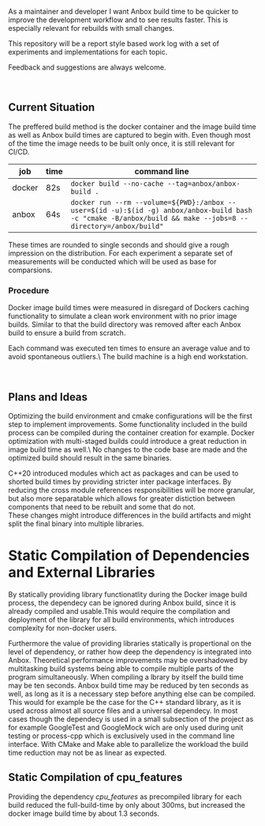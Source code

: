 As a maintainer and developer I want Anbox build time to be quicker to improve the development workflow and to see results faster. This is  especially relevant for rebuilds with small changes.

This repository will be a report style based work log with a set of experiments and implementations for each topic.

Feedback and suggestions are always welcome.

&nbsp;
## Current Situation
The preffered build method is the docker container and the image build time as well as Anbox build times are captured to begin with. Even though most of the time the image needs to be built only once, it is still relevant for CI/CD.

|   job  |  time  | command line |
| ------ | ------ | ------------ |
| docker |  82s | `docker build --no-cache --tag=anbox/anbox-build .` |  
| anbox  |  64s | `docker run --rm --volume=${PWD}:/anbox --user=$(id -u):$(id -g) anbox/anbox-build bash -c "cmake -B/anbox/build && make --jobs=8 --directory=/anbox/build"` |

These times are rounded to single seconds and should give a rough impression on the distribution.
For each experiment a separate set of measurements will be conducted which will be used as base for comparsions.

### Procedure
Docker image build times were measured in disregard of Dockers caching functionality to simulate a clean work environment with no prior image builds. Similar to that the build directory was removed after each Anbox build to ensure a build from scratch.

Each command was executed ten times to ensure an average value and to avoid spontaneous outliers.\ 
The build machine is a high end workstation.


&nbsp;
## Plans and Ideas

Optimizing the build environment and cmake configurations will be the first step to implement improvements.
Some functionality included in the build process can be compiled during the container creation for example.
Docker optimization with multi-staged builds could introduce a great reduction in image build time as well.\ 
No changes to the code base are made and the optimized build should result in the same binaries.

C++20 introduced modules which act as packages and can be used to shorted build times by providing stricter inter package interfaces. By reducing the cross module references responsibilities will be more granular, but also more separatable which allows for greater distiction between components that need to be rebuilt and some that do not.  
These changes might introduce differences in the build artifacts and might split the final binary into multiple libraries.


# Static Compilation of Dependencies and External Libraries
By statically providing library functionatlity during the Docker image build process, the dependecy can be ignored during Anbox build, since it is already compiled and usable.This would require the compilation and deployment of the library for all build environments, which introduces complexity for non-docker users.

Furthermore the value of providing libraries statically is propertional on the level of dependency, or rather how deep the dependency is integrated into Anbox. Theoretical performance improvements may be overshadowed by multitasking build systems being able to compile multiple parts of the program simultaneously.
When compiling a lbrary by itself the build time may be ten seconds. Anbox build time may be reduced by ten seconds as well, as long as it is a necessary step before anything else can be compiled. This would for example be the case for the C++ standard library, as it is used across almost all source files and a universal dependecy.
In most cases though the dependecy is used in a small subsection of the project as for example GoogleTest and GoogleMock wich are only used during unit testing or process-cpp which is exclusively used in the command line interface.
With CMake and Make able to parallelize the workload the build time reduction may not be as linear as expected.

## Static Compilation of cpu_features
Providing the dependency *cpu_features* as precompiled library for each build reduced the full-build-time by only about 300ms, but increased the docker image build time by about 1.3 seconds.
